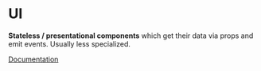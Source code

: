 # UI

**Stateless / presentational components** which get their data via props and emit events. Usually less specialized.

[Documentation](https://documentation.dbildungscloud.dev/docs/nuxt-client/ProjectStructure#types-of-building-blocks)